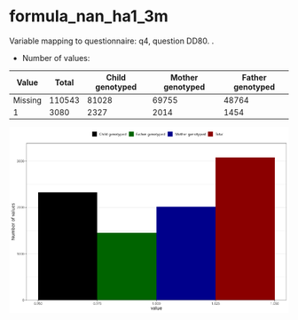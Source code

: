 # formula_nan_ha1_3m
Variable mapping to questionnaire: q4, question DD80.
.
- Number of values:

| Value | Total | Child genotyped | Mother genotyped | Father genotyped |
| ----- | ----- | --------------- | ---------------- | ---------------- |
| Missing | 110543 | 81028 | 69755 | 48764 |
| 1 | 3080 | 2327 | 2014 |1454 |



![](formula_nan_ha1_3m_n.png)



